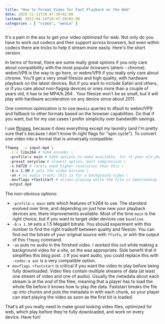 ```yaml
---
title: "How to Format Video for Fast Playback on the Web"
date: 2020-11-11T20:47:39+02:00
lastmod: 2021-04-14T20:47:39+02:00
categories : [ "video", "media" ]
---
```


It's a pain in the ass to get your video optimized for web. Not only do you have to work out codecs and their support across browsers, but even within codecs there are tricks to help it stream more easily. Here's the short version.

In terms of format, there are some really great options if you only care about compatibility with the most popular browsers (ahem - chrome). webm/VP8 is the way to go here, or webm/VP9 if you really only care about chrome. You'll get a very small filesize and high quality, with hardware playback on the latest devices. But if you want to include Safari and others, or if you care about non-flagsip devices or ones more than a couple of years old, it has to be MP4/h.264 . Your filesize won't be as small, but it will play with hardware acceleration on any device since about 2011.

One common opimization is to use `@media` queries to dfault to webm/VP9 and fallback to other formats based on the browser capabilities. Do that if you want, but for my use cases I prefer simplicity over bandwidth savings. 

I use [ffmpeg](https://ffmpeg.org/), because it does everything except my laundry (and I'm pretty sure that's because I don't know th right flags for "spin cycle"). To convert one video into a format that is universally compatible:

``` bash
ffmpeg  -i input.mp4 \
  -c:v libx264 # h264 encoder \
  -profile:v main # h264 options to make available. for >5 year old phones, use "baseline". \
  -preset veryslow # slowest option, best compression \
  -s hd720 # rarely need higher resolution than this \
  -b:v 1.5M # sets the video bitrate \
  -an # no audio track; this is for a background video \
  -movflags +faststart # allows playing while the file is downloading \
  output.mp4
```
  
The non-obvious options:

- `-profile:v main` sets which features of h264 to use. The standard evolved over time, and depending on just how new your playback devices are, there improvements available. Most of the time `main` is the right choice, but if you want to target older devices use `baseline`.
- `-b:v 1.5M` sets a 1.5 Megabit bitrate. You should experiment with this number to find the right tradeoff between quality and filesize. You can find out the bitrate of your original source with `ffinfo`, or with the output of this `ffmpeg` command.
- `-an` puts no audio in the finished video. I worked this out while making a background video for a site, so ths was appropriate. Side benefit that it simplifies this blog post. :) If you want audio, you could replace this with `-codec:a aac` is a very compatible option.
- `movflags +faststart` is critical if you want the video to play before being fully downloaded. Video files contain multiple streams of data (at least one stream of video and one of audio). Usually the metadata about each stream is at the _end_ of the filee, meaning that a player has to load the whole file before it knows how to play the data. Faststart breaks the file up into chunks and puts the metadata in with each chunk, so your player can start playing the video as soon as the first bit is loaded.

That's all you really need to make good looking video files, optimized for web, which play before they're fully downloaded, and work on every device. Have fun!
